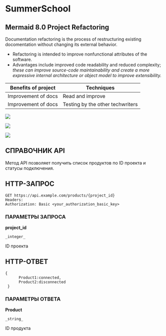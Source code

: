 # SummerSchool

## Mermaid 8.0 Project Refactoring
Documentation refactoring is the process of restructuring existing docomentation without changing its external behavior.
- Refactoring is intended to improve nonfunctional attributes of the software. 
- Advantages include improved code readability and reduced complexity; *these can improve source-code maintainability and create a more expressive internal architecture or object model to improve extensibility.*

| Benefits of project  | Techniques | 
| ------------- | ------------- |
| Improvement of docs  | Read and improve  |
| Improvement of docs | Testing by the other techwriters  |
    
    
![](http://www.52dazhew.com/data/out/62/585899957-cute-pig-wallpapers-for-ipad.jpg)

![](file:///Users/a.malukhina/Pictures/99px_ru_wallpaper_457_mini_svinka_the_pig_artlist_collection.jpg)

![](https://pandao.github.io/editor.md/examples/images/4.jpg)

## СПРАВОЧНИК API

Метод АРI позволяет получить список продуктов по ID проекта и статусы подключения. 

## HTTP-ЗАПРОС
    

    GET https://api.example.com/products/{project_id} 
    Headers: 
    Authorization: Basic <your_authorization_basic_key>

### ПАРАМЕТРЫ ЗАПРОСА
**project_id**

    _integer_
    
ID проекта

## HTTP-ОТВЕТ
    
    {
          Product1:connected,
          Product2:disconnected
     }

### ПАРАМЕТРЫ ОТВЕТА

**Product**

    _string_

ID продукта

